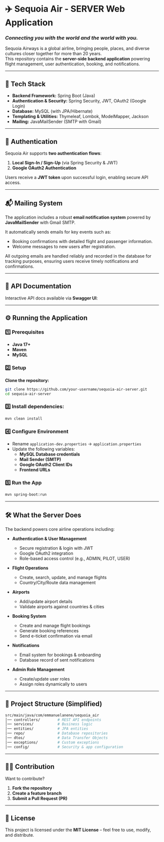 # ✈️ Sequoia Air - SERVER Web Application
### *Connecting you with the world and the world with you.*

Sequoia Airways is a global airline, bringing people, places, and diverse cultures closer together for more than 20 years.  
This repository contains the **server-side backend application** powering flight management, user authentication, booking, and notifications.

---

## 🚀 Tech Stack
- **Backend Framework:** Spring Boot (Java)
- **Authentication & Security:** Spring Security, JWT, OAuth2 (Google Login)
- **Database:** MySQL (with JPA/Hibernate)
- **Templating & Utilities:** Thymeleaf, Lombok, ModelMapper, Jackson
- **Mailing:** JavaMailSender (SMTP with Gmail)

---

## 🔑 Authentication
Sequoia Air supports **two authentication flows**:
1. **Local Sign-In / Sign-Up** (via Spring Security & JWT)
2. **Google OAuth2 Authentication**

Users receive a **JWT token** upon successful login, enabling secure API access.

---

## 📬 Mailing System
The application includes a robust **email notification system** powered by **JavaMailSender** with Gmail SMTP.

It automatically sends emails for key events such as:
- Booking confirmations with detailed flight and passenger information.
- Welcome messages to new users after registration.

All outgoing emails are handled reliably and recorded in the database for tracking purposes, ensuring users receive timely notifications and confirmations.


---

## 📖 API Documentation
Interactive API docs available via **Swagger UI**:

---

## ⚙️ Running the Application

### 1️⃣ Prerequisites
- **Java 17+**
- **Maven**
- **MySQL**


### 2️⃣ Setup

**Clone the repository:**
```bash
git clone https://github.com/your-username/sequoia-air-server.git
cd sequoia-air-server
```


### 3️⃣ Install dependencies:

```bash
mvn clean install
```


### 4️⃣ Configure Environment

- Rename `application-dev.properties` → `application.properties`
- Update the following variables:
    - **MySQL Database credentials**
    - **Mail Sender (SMTP)**
    - **Google OAuth2 Client IDs**
    - **Frontend URLs**


### 5️⃣ Run the App

```bash
mvn spring-boot:run
```


---

## 🛠️ What the Server Does

The backend powers core airline operations including:

- **Authentication & User Management**
    - Secure registration & login with JWT
    - Google OAuth2 integration
    - Role-based access control (e.g., ADMIN, PILOT, USER)

- **Flight Operations**
    - Create, search, update, and manage flights
    - Country/City/Route data management

- **Airports**
    - Add/update airport details
    - Validate airports against countries & cities

- **Booking System**
    - Create and manage flight bookings
    - Generate booking references
    - Send e-ticket confirmation via email

- **Notifications**
    - Email system for bookings & onboarding
    - Database record of sent notifications

- **Admin Role Management**
    - Create/update user roles
    - Assign roles dynamically to users


---

## 📂 Project Structure (Simplified)

```bash
src/main/java/com/emmanuelanene/sequoia_air
│── controllers/        # REST API endpoints
│── services/           # Business logic
│── entities/           # JPA entities
│── repo/               # Database repositories
│── dtos/               # Data Transfer Objects
│── exceptions/         # Custom exceptions
│── config/             # Security & app configuration
```

---

## 🧑‍💻 Contribution

Want to contribute?

1. **Fork the repository**
2. **Create a feature branch**
3. **Submit a Pull Request (PR)**


---

## 📜 License

This project is licensed under the **MIT License** – feel free to use, modify, and distribute.

